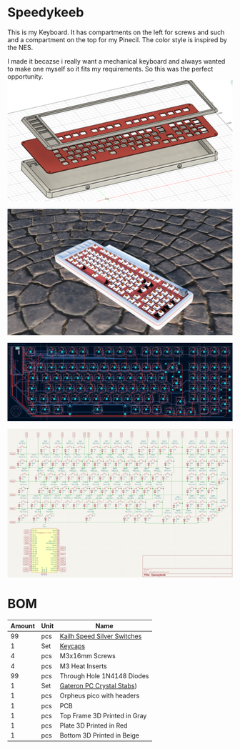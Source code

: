 # Speedykeeb

This is my Keyboard. It has compartments on the left for screws and such and a compartment on the top for my Pinecil. The color style is inspired by the NES.

I made it becazse i really want a mechanical keyboard and always wanted to make one myself so it fits my requirements. So this was the perfect opportunity. 
![](img/assembly.png)

![](img/case.png)

![](img/pcb.png)

![](img/schematic.png)

# BOM
| Amount | Unit | Name                                                         |
| ------ | ---- | ------------------------------------------------------------ |
| 99     | pcs  | [Kailh Speed Silver Switches](https://www.kailh.net/products/kailh-speed-switch-set) |
| 1      | Set  | [Keycaps](https://de.aliexpress.com/item/1005007393936770.html?spm=a2g0o.productlist.main.1.6e83SklISklIfh&algo_pvid=8f922a91-9d46-479a-a7ad-1119f3b1cfd9&algo_exp_id=8f922a91-9d46-479a-a7ad-1119f3b1cfd9-0&pdp_ext_f=%7B%22order%22%3A%22342%22%2C%22eval%22%3A%221%22%2C%22fromPage%22%3A%22search%22%7D&pdp_npi=6%40dis%21CHF%2119.87%2113.12%21%21%21174.87%21115.46%21%40211b615317598338857841921e25a4%2112000040566263788%21sea%21CH%210%21ABX%211%210%21n_tag%3A-29910%3Bd%3A8797b9fe%3Bm03_new_user%3A-29895%3BpisId%3A5000000174211148&curPageLogUid=JgAsSrX617K2&utparam-url=scene%3Asearch%7Cquery_from%3A%7Cx_object_id%3A1005007393936770%7C_p_origin_prod%3A) |
| 4      | pcs  | M3x16mm Screws                                               |
| 4      | pcs  | M3 Heat Inserts                                              |
| 99     | pcs  | Through Hole 1N4148 Diodes                                   |
| 1      | Set  | [Gateron PC Crystal Stabs](https://www.gateron.com/products/gateron-pc-crystal-stabilizer-set)) |
| 1      | pcs  | Orpheus pico with headers                                    |
| 1      | pcs  | PCB                                                          |
| 1      | pcs  | Top Frame 3D Printed in Gray                                 |
| 1      | pcs  | Plate 3D Printed in Red                                      |
| 1      | pcs  | Bottom 3D Printed in Beige                                   |









